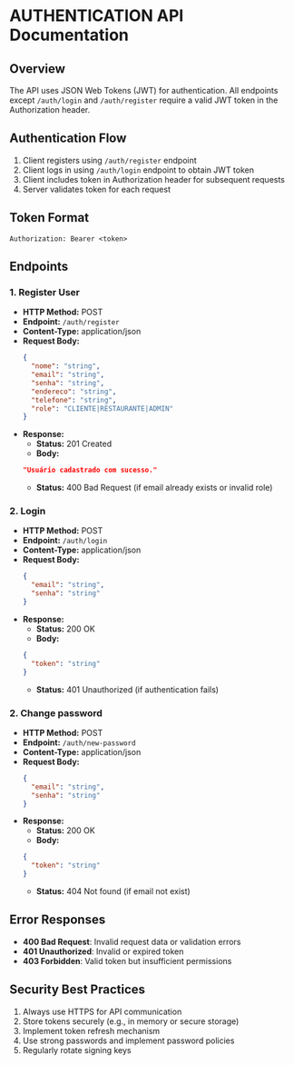 # AUTHENTICATION API Documentation

## Overview
The API uses JSON Web Tokens (JWT) for authentication. All endpoints except `/auth/login` and `/auth/register` require a valid JWT token in the Authorization header.

## Authentication Flow
1. Client registers using `/auth/register` endpoint
2. Client logs in using `/auth/login` endpoint to obtain JWT token
3. Client includes token in Authorization header for subsequent requests
4. Server validates token for each request

## Token Format
`Authorization: Bearer <token>`

## Endpoints

### 1. Register User
- **HTTP Method:** POST
- **Endpoint:** `/auth/register`
- **Content-Type:** application/json
- **Request Body:**
  ```json
  {
    "nome": "string",
    "email": "string",
    "senha": "string",
    "endereco": "string",
    "telefone": "string",
    "role": "CLIENTE|RESTAURANTE|ADMIN"
  }
  ```
- **Response:**
  - **Status:** 201 Created
  - **Body:**
  ```json
  "Usuário cadastrado com sucesso."
  ```
  - **Status:** 400 Bad Request (if email already exists or invalid role)

### 2. Login
- **HTTP Method:** POST
- **Endpoint:** `/auth/login`
- **Content-Type:** application/json
- **Request Body:**
  ```json
  {
    "email": "string",
    "senha": "string"
  }
  ```
- **Response:**
  - **Status:** 200 OK
  - **Body:**
  ```json
  {
    "token": "string"
  }
  ```
  - **Status:** 401 Unauthorized (if authentication fails)

### 2. Change password
- **HTTP Method:** POST
- **Endpoint:** `/auth/new-password`
- **Content-Type:** application/json
- **Request Body:**
  ```json
  {
    "email": "string",
    "senha": "string"
  }
  ```
- **Response:**
  - **Status:** 200 OK
  - **Body:**
  ```json
  {
    "token": "string"
  }
  ```
  - **Status:** 404 Not found (if email not exist)

## Error Responses
- **400 Bad Request**: Invalid request data or validation errors
- **401 Unauthorized**: Invalid or expired token
- **403 Forbidden**: Valid token but insufficient permissions

## Security Best Practices
1. Always use HTTPS for API communication
2. Store tokens securely (e.g., in memory or secure storage)
3. Implement token refresh mechanism
4. Use strong passwords and implement password policies
5. Regularly rotate signing keys
